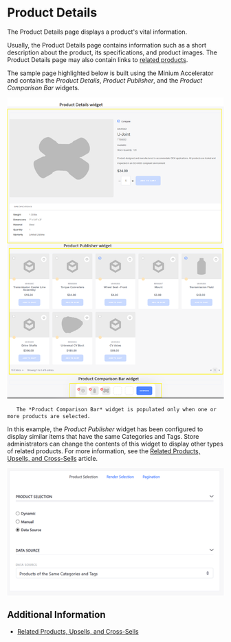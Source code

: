 # Product Details

The Product Details page displays a product's vital information.

Usually, the Product Details page contains information such as a short description about the product, its specifications, and product images. The Product Details page may also contain links to [related products](../../managing-a-catalog/creating-and-managing-products/products/related-products-up-sells-and-cross-sells.md).

The sample page highlighted below is built using the Minium Accelerator and contains the _Product Details_, _Product Publisher_, and the _Product Comparison Bar_ widgets.

![Product Details widget](./product-details/images/01.png)

```note::
   The *Product Comparison Bar* widget is populated only when one or more products are selected.
```

In this example, the _Product Publisher_ widget has been configured to display similar items that have the same Categories and Tags. Store administrators can change the contents of this widget to display other types of related products. For more information, see the [Related Products, Upsells, and Cross-Sells](../../managing-a-catalog/creating-and-managing-products/products/related-products-up-sells-and-cross-sells.md) article.

![Product Publisher configuration](./product-details/images/02.png)

## Additional Information

* [Related Products, Upsells, and Cross-Sells](../../managing-a-catalog/creating-and-managing-products/products/related-products-up-sells-and-cross-sells.md)
